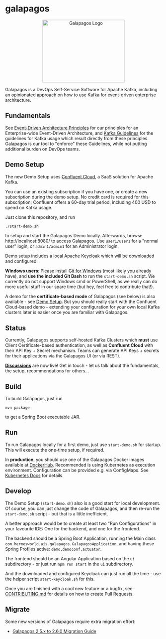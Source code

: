 # galapagos

<p align="center">
<img alt="Galapagos Logo" src="./logo/logo.svg" width="264" height="201">
</p>

Galapagos is a DevOps Self-Service Software for Apache Kafka, including an opinionated approach on how to use Kafka for
event-driven enterprise architecture.

## Fundamentals

See [Event-Driven Architecture Principles](event_driven_architecture_principles.md) for our principles for an
Enterprise-wide Event-Driven Architecture, and [Kafka Guidelines](kafka_guidelines.md) for the guidelines for Kafka
usage which result directly from these principles. Galapagos is our tool to "enforce" these Guidelines, while not
putting additional burden on DevOps teams.

## Demo Setup

The new Demo Setup uses [Confluent Cloud](https://www.confluent.io/confluent-cloud/), a SaaS solution for Apache Kafka.

You can use an existing subscription if you have one, or create a new subscription during the demo setup.
No credit card is required for this subscription; Confluent offers a 60-day trial period, including 400 USD to
spend on Kafka usage.

Just clone this repository, and run

```bash
./start-demo.sh
```

to setup and start the Galapagos Demo locally. Afterwards, browse http://localhost:8080/ to access Galapagos.
Use `user1/user1` for a "normal user" login, or `admin1/admin1` for an Administrator login.

Demo setup includes a local Apache Keycloak which will be downloaded and configured.

**Windows users**: Please install [Git for Windows](https://git-scm.com/download/win) (most likely you already have),
and **use the included Git Bash** to run the `start-demo.sh` script. We currently do not support Windows cmd or
PowerShell, as we really can do more useful stuff in our spare time (but hey, feel free to contribute that!).

A demo for the **certificate-based mode** of Galapagos (see below) is also available -
see [Demo Setup](./docs/Demo%20Setup.md).
But you should really start with the Confluent Cloud-based demo - extending your configuration for your own local Kafka
clusters later is easier once you are familiar with Galapagos.

## Status

Currently, Galapagos supports self-hosted Kafka Clusters which **must** use Client Certificate-based authentication, as
well as **Confluent Cloud** with their API Key + Secret mechanism. Teams can generate API Keys + secrets for their
applications via the Galapagos UI (or via REST).

**[Discussions](https://github.com/HermesGermany/galapagos/discussions)** are now live! Get in touch - let us talk about
the fundamentals, the setup, recommendations for others...

## Build

To build Galapagos, just run

```
mvn package
```

to get a Spring Boot executable JAR.

## Run

To run Galapagos locally for a first demo, just use `start-demo.sh` for startup. This will execute the one-time setup,
if required.

In **production**, you should use one of the Galapagos Docker images available
at [DockerHub](https://hub.docker.com/r/hermesgermany/galapagos/tags). Recommended is using Kubernetes as execution
environment. Configuration can be provided e.g. via ConfigMaps. See
[Kubernetes Docs](docs/Kubernetes.md) for details.

## Develop

The Demo Setup (`start-demo.sh`) also is a good start for local development. Of course, you can just change the code of
Galapagos, and then re-run the `start-demo.sh` script - but that is a little inefficient.

A better approach would be to create at least two "Run Configurations" in your favourite IDE: One for the backend, and
one for the frontend.

The backend should be a Spring Boot Application, running the Main class
`com.hermesworld.ais.galapagos.GalapagosApplication`, and having these Spring Profiles active: `demo,democonf,actuator`.

The frontend should be an Angular Application based on the `ui` subdirectory - or just run `npm run start` in the `ui`
subdirectory.

And the downloaded and configured Keycloak can just run all the time - use the helper script `start-keycloak.sh` for
this.

Once you are finished with a cool new feature or a bugfix, see [CONTRIBUTING.md](./CONTRIBUTING.md) for details on how
to create Pull Requests.

## Migrate

Some new versions of Galapagos require extra migration effort:

* [Galapagos 2.5.x to 2.6.0 Migration Guide](./docs/Migration%20Guide%202.6.md)
